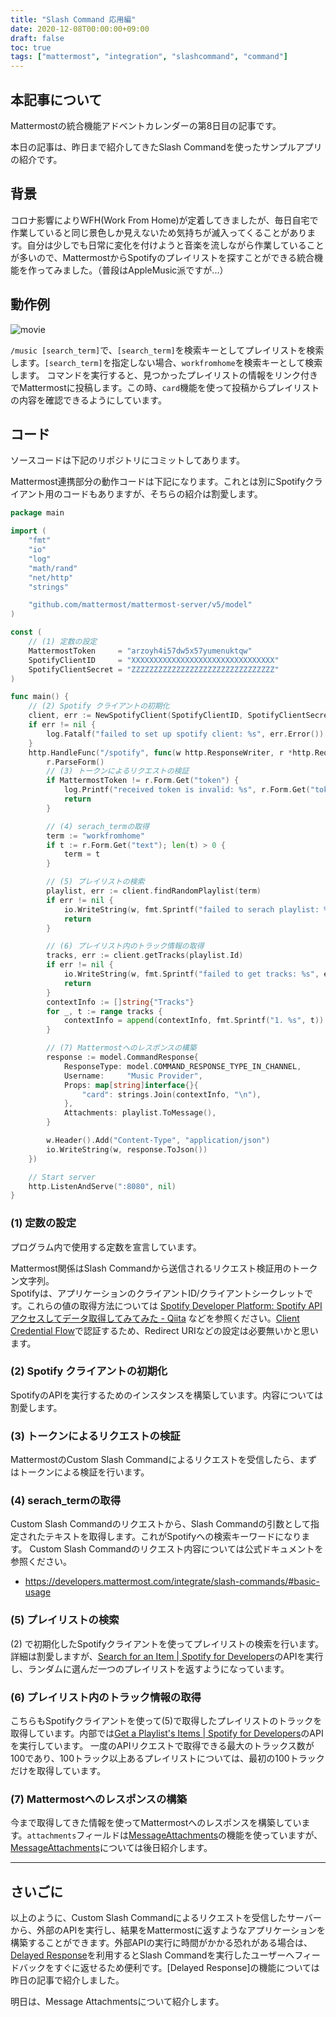 ```yaml
---
title: "Slash Command 応用編"
date: 2020-12-08T00:00:00+09:00
draft: false
toc: true
tags: ["mattermost", "integration", "slashcommand", "command"]
---
```


## 本記事について

Mattermostの統合機能アドベントカレンダーの第8日目の記事です。

本日の記事は、昨日まで紹介してきたSlash Commandを使ったサンプルアプリの紹介です。

## 背景

コロナ影響によりWFH(Work From Home)が定着してきましたが、毎日自宅で作業していると同じ景色しか見えないため気持ちが滅入ってくることがあります。自分は少しでも日常に変化を付けようと音楽を流しながら作業していることが多いので、MattermostからSpotifyのプレイリストを探すことができる統合機能を作ってみました。（普段はAppleMusic派ですが...）

## 動作例

![movie](https://blog.kaakaa.dev/images/posts/advent-calendar-2020/day8/example-music-command.gif)

`/music [search_term]`で、`[search_term]`を検索キーとしてプレイリストを検索します。`[search_term]`を指定しない場合、`workfromhome`を検索キーとして検索します。
コマンドを実行すると、見つかったプレイリストの情報をリンク付きでMattermostに投稿します。この時、`card`機能を使って投稿からプレイリストの内容を確認できるようにしています。

## コード

ソースコードは下記のリポジトリにコミットしてあります。

Mattermost連携部分の動作コードは下記になります。これとは別にSpotifyクライアント用のコードもありますが、そちらの紹介は割愛します。

```go
package main

import (
	"fmt"
	"io"
	"log"
	"math/rand"
	"net/http"
	"strings"

	"github.com/mattermost/mattermost-server/v5/model"
)

const (
	// (1) 定数の設定
	MattermostToken     = "arzoyh4i57dw5x57yumenuktqw"
	SpotifyClientID     = "XXXXXXXXXXXXXXXXXXXXXXXXXXXXXXXX"
	SpotifyClientSecret = "ZZZZZZZZZZZZZZZZZZZZZZZZZZZZZZZZ"
)

func main() {
	// (2) Spotify クライアントの初期化
	client, err := NewSpotifyClient(SpotifyClientID, SpotifyClientSecret)
	if err != nil {
		log.Fatalf("failed to set up spotify client: %s", err.Error())
	}
	http.HandleFunc("/spotify", func(w http.ResponseWriter, r *http.Request) {
		r.ParseForm()
		// (3) トークンによるリクエストの検証
		if MattermostToken != r.Form.Get("token") {
			log.Printf("received token is invalid: %s", r.Form.Get("token"))
			return
		}

		// (4) serach_termの取得
		term := "workfromhome"
		if t := r.Form.Get("text"); len(t) > 0 {
			term = t
		}

		// (5) プレイリストの検索
		playlist, err := client.findRandomPlaylist(term)
		if err != nil {
			io.WriteString(w, fmt.Sprintf("failed to serach playlist: %s", err.Error()))
			return
		}

		// (6) プレイリスト内のトラック情報の取得
		tracks, err := client.getTracks(playlist.Id)
		if err != nil {
			io.WriteString(w, fmt.Sprintf("failed to get tracks: %s", err.Error()))
			return
		}
		contextInfo := []string{"Tracks"}
		for _, t := range tracks {
			contextInfo = append(contextInfo, fmt.Sprintf("1. %s", t))
		}

		// (7) Mattermostへのレスポンスの構築
		response := model.CommandResponse{
			ResponseType: model.COMMAND_RESPONSE_TYPE_IN_CHANNEL,
			Username:     "Music Provider",
			Props: map[string]interface{}{
				"card": strings.Join(contextInfo, "\n"),
			},
			Attachments: playlist.ToMessage(),
		}

		w.Header().Add("Content-Type", "application/json")
		io.WriteString(w, response.ToJson())
	})

	// Start server
	http.ListenAndServe(":8080", nil)
}
```

### (1) 定数の設定
プログラム内で使用する定数を宣言しています。

Mattermost関係はSlash Commandから送信されるリクエスト検証用のトークン文字列。  
Spotifyは、アプリケーションのクライアントID/クライアントシークレットです。これらの値の取得方法については [Spotify Developer Platform: Spotify APIアクセスしてデータ取得してみてみた \- Qiita](https://qiita.com/shirok/items/ba5c45511498b75aac27) などを参照ください。[Client Credential Flow](https://developer.spotify.com/documentation/general/guides/authorization-guide/)で認証するため、Redirect URIなどの設定は必要無いかと思います。

### (2) Spotify クライアントの初期化
SpotifyのAPIを実行するためのインスタンスを構築しています。内容については割愛します。

### (3) トークンによるリクエストの検証
MattermostのCustom Slash Commandによるリクエストを受信したら、まずはトークンによる検証を行います。

### (4) serach_termの取得
Custom Slash Commandのリクエストから、Slash Commandの引数として指定されたテキストを取得します。これがSpotifyへの検索キーワードになります。
Custom Slash Commandのリクエスト内容については公式ドキュメントを参照ください。
* https://developers.mattermost.com/integrate/slash-commands/#basic-usage

### (5) プレイリストの検索
(2) で初期化したSpotifyクライアントを使ってプレイリストの検索を行います。詳細は割愛しますが、[Search for an Item \| Spotify for Developers](https://developer.spotify.com/documentation/web-api/reference/search/search/)のAPIを実行し、ランダムに選んだ一つのプレイリストを返すようになっています。

### (6) プレイリスト内のトラック情報の取得
こちらもSpotifyクライアントを使って(5)で取得したプレイリストのトラックを取得しています。内部では[Get a Playlist's Items \| Spotify for Developers](https://developer.spotify.com/documentation/web-api/reference/playlists/get-playlists-tracks/)のAPIを実行しています。
一度のAPIリクエストで取得できる最大のトラックス数が100であり、100トラック以上あるプレイリストについては、最初の100トラックだけを取得しています。

### (7) Mattermostへのレスポンスの構築
今まで取得してきた情報を使ってMattermostへのレスポンスを構築しています。`attachments`フィールドは[MessageAttachments](https://docs.mattermost.com/developer/message-attachments.html)の機能を使っていますが、[MessageAttachments](https://docs.mattermost.com/developer/message-attachments.html)については後日紹介します。

---

## さいごに

以上のように、Custom Slash Commandによるリクエストを受信したサーバーから、外部のAPIを実行し、結果をMattermostに返すようなアプリケーションを構築することができます。外部APIの実行に時間がかかる恐れがある場合は、[Delayed Response](https://developers.mattermost.com/integrate/slash-commands/#delayed-and-multiple-responses)を利用するとSlash Commandを実行したユーザーへフィードバックをすぐに返せるため便利です。[Delayed Response]の機能については昨日の記事で紹介しました。

明日は、Message Attachmentsについて紹介します。
